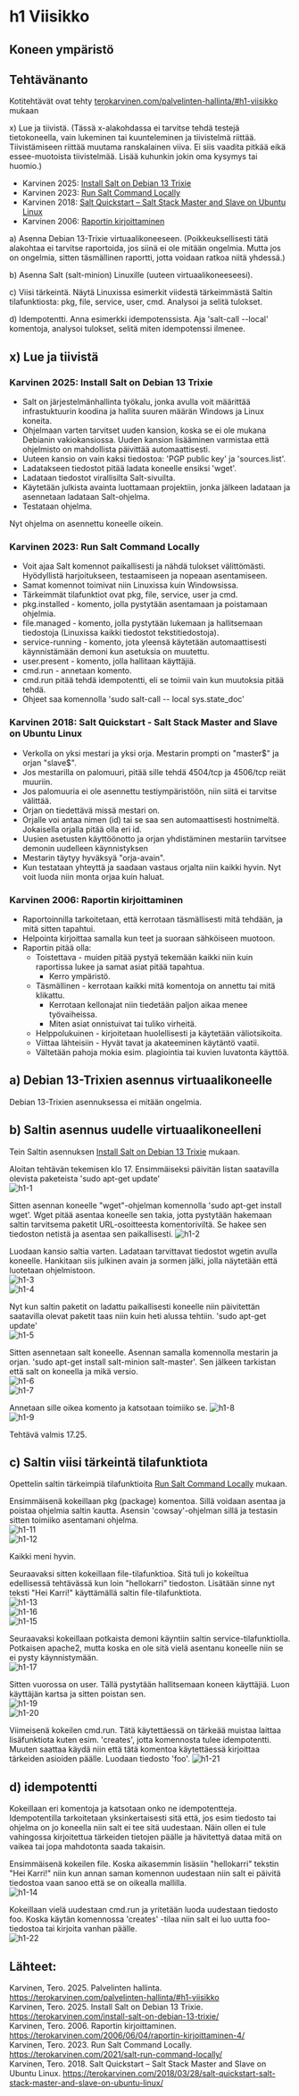 # h1 Viisikko

## Koneen ympäristö

## Tehtävänanto

Kotitehtävät ovat tehty [terokarvinen.com/palvelinten-hallinta/#h1-viisikko](https://terokarvinen.com/palvelinten-hallinta/#h1-viisikko) mukaan

x) Lue ja tiivistä. (Tässä x-alakohdassa ei tarvitse tehdä testejä tietokoneella, vain lukeminen tai kuunteleminen ja tiivistelmä riittää. Tiivistämiseen riittää muutama ranskalainen viiva. Ei siis vaadita pitkää eikä essee-muotoista tiivistelmää. Lisää kuhunkin jokin oma kysymys tai huomio.)  

- Karvinen 2025: [Install Salt on Debian 13 Trixie](https://terokarvinen.com/install-salt-on-debian-13-trixie/)
- Karvinen 2023: [Run Salt Command Locally](https://terokarvinen.com/2021/salt-run-command-locally/)  
- Karvinen 2018: [Salt Quickstart – Salt Stack Master and Slave on Ubuntu Linux](https://terokarvinen.com/2018/03/28/salt-quickstart-salt-stack-master-and-slave-on-ubuntu-linux/)  
- Karvinen 2006: [Raportin kirjoittaminen](https://terokarvinen.com/2006/06/04/raportin-kirjoittaminen-4/)  

a) Asenna Debian 13-Trixie virtuaalikoneeseen. (Poikkeuksellisesti tätä alakohtaa ei tarvitse raportoida, jos siinä ei ole mitään ongelmia. Mutta jos on ongelmia, sitten täsmällinen raportti, jotta voidaan ratkoa niitä yhdessä.)  

b) Asenna Salt (salt-minion) Linuxille (uuteen virtuaalikoneeseesi).

c) Viisi tärkeintä. Näytä Linuxissa esimerkit viidestä tärkeimmästä Saltin tilafunktiosta: pkg, file, service, user, cmd. Analysoi ja selitä tulokset.

d) Idempotentti. Anna esimerkki idempotenssista. Aja 'salt-call --local' komentoja, analysoi tulokset, selitä miten idempotenssi ilmenee.

## x) Lue ja tiivistä

### Karvinen 2025: Install Salt on Debian 13 Trixie
- Salt on järjestelmänhallinta työkalu, jonka avulla voit määrittää infrastuktuurin koodina ja hallita suuren määrän Windows ja Linux koneita.
- Ohjelmaan varten tarvitset uuden kansion, koska se ei ole mukana Debianin vakiokansiossa. Uuden kansion lisääminen varmistaa että ohjelmisto on mahdollista päivittää automaattisesti.
- Uuteen kansio on vain kaksi tiedostoa: 'PGP public key' ja 'sources.list'.
- Ladatakseen tiedostot pitää ladata koneelle ensiksi 'wget'.
- Ladataan tiedostot virallisilta Salt-sivuilta.
- Käytetään julkista avainta luottamaan projektiin, jonka jälkeen ladataan ja asennetaan   ladataan Salt-ohjelma.
- Testataan ohjelma.

Nyt ohjelma on asennettu koneelle oikein.  

### Karvinen 2023: Run Salt Command Locally
- Voit ajaa Salt komennot paikallisesti ja nähdä tulokset välittömästi. Hyödyllistä harjoitukseen, testaamiseen ja nopeaan asentamiseen.
- Samat komennot toimivat niin Linuxissa kuin Windowsissa.
- Tärkeimmät tilafunktiot ovat pkg, file, service, user ja cmd.
- pkg.installed - komento, jolla pystytään asentamaan ja poistamaan ohjelmia.
- file.managed - komento, jolla pystytään lukemaan ja hallitsemaan tiedostoja (Linuxissa kaikki tiedostot tekstitiedostoja).
- service-running - komento, jota yleensä käytetään automaattisesti käynnistämään demoni kun asetuksia on muutettu.
- user.present - komento, jolla hallitaan käyttäjiä.
- cmd.run - annetaan komento.
- cmd.run pitää tehdä idempotentti, eli se toimii vain kun muutoksia pitää tehdä.
- Ohjeet saa komennolla 'sudo salt-call -- local sys.state_doc'

### Karvinen 2018: Salt Quickstart - Salt Stack Master and Slave on Ubuntu Linux
- Verkolla on yksi mestari ja yksi orja. Mestarin prompti on "master$" ja orjan "slave$".
- Jos mestarilla on palomuuri, pitää sille tehdä 4504/tcp ja 4506/tcp reiät muuriin.
- Jos palomuuria ei ole asennettu testiympäristöön, niin siitä ei tarvitse välittää.
- Orjan on tiedettävä missä mestari on.
- Orjalle voi antaa nimen (id) tai se saa sen automaattisesti hostnimeltä. Jokaisella orjalla pitää olla eri id.
- Uusien asetusten käyttöönotto ja orjan yhdistäminen mestariin tarvitsee demonin uudelleen käynnistyksen
- Mestarin täytyy hyväksyä "orja-avain".
- Kun testataan yhteyttä ja saadaan vastaus orjalta niin kaikki hyvin. Nyt voit luoda niin monta orjaa kuin haluat.

### Karvinen 2006: Raportin kirjoittaminen
- Raportoinnilla tarkoitetaan, että kerrotaan täsmällisesti mitä tehdään, ja mitä sitten tapahtui.
- Helpointa kirjoittaa samalla kun teet ja suoraan sähköiseen muotoon.
- Raportin pitää olla:
  - Toistettava - muiden pitää pystyä tekemään kaikki niin kuin raportissa lukee ja samat asiat pitää tapahtua.
    - Kerro ympäristö.
  - Täsmällinen - kerrotaan kaikki mitä komentoja on annettu tai mitä klikattu.
    - Kerrotaan kellonajat niin tiedetään paljon aikaa menee työvaiheissa.
    - Miten asiat onnistuivat tai tuliko virheitä.
  - Helppolukuinen - kirjoitetaan huolellisesti ja käytetään väliotsikoita.
  - Viittaa lähteisiin - Hyvät tavat ja akateeminen käytäntö vaatii.
  - Vältetään pahoja mokia esim. plagiointia tai kuvien luvatonta käyttöä.

## a) Debian 13-Trixien asennus virtuaalikoneelle

Debian 13-Trixien asennuksessa ei mitään ongelmia.

## b) Saltin asennus uudelle virtuaalikoneelleni

Tein Saltin asennuksen [Install Salt on Debian 13 Trixie](https://terokarvinen.com/install-salt-on-debian-13-trixie/) mukaan.  

Aloitan tehtävän tekemisen klo 17. Ensimmäiseksi päivitän listan saatavilla olevista paketeista 'sudo apt-get update'  
![h1-1](h1-1.png)  

Sitten asennan koneelle "wget"-ohjelman komennolla 'sudo apt-get install wget'. Wget pitää asentaa koneelle sen takia, jotta pystytään hakemaan saltin tarvitsema paketit URL-osoitteesta komentoriviltä. Se hakee sen tiedoston netistä ja asentaa sen paikallisesti.
![h1-2](h1-2.png)  

Luodaan kansio saltia varten. Ladataan tarvittavat tiedostot wgetin avulla koneelle. Hankitaan siis julkinen avain ja sormen jälki, jolla näytetään että luotetaan ohjelmistoon.  
![h1-3](h1-3.png)  
![h1-4](h1-4.png)  

Nyt kun saltin paketit on ladattu paikallisesti koneelle niin päivitettän saatavilla olevat paketit taas niin kuin heti alussa tehtiin. 'sudo apt-get update'  
![h1-5](h1-5.png)  

Sitten asennetaan salt koneelle. Asennan samalla komennolla mestarin ja orjan. 'sudo apt-get install salt-minion salt-master'. Sen jälkeen tarkistan että salt on koneella ja mikä versio.  
![h1-6](h1-6.png)  
![h1-7](h1-7.png)  

Annetaan sille oikea komento ja katsotaan toimiiko se. 
![h1-8](h1-8.png)  
![h1-9](h1-9.png)  

Tehtävä valmis 17.25.  

## c) Saltin viisi tärkeintä tilafunktiota

Opettelin saltin tärkeimpiä tilafunktioita [Run Salt Command Locally](https://terokarvinen.com/2021/salt-run-command-locally/) mukaan.  

Ensimmäisenä kokeillaan pkg (package) komentoa. Sillä voidaan asentaa ja poistaa ohjelmia saltin kautta. Asensin 'cowsay'-ohjelman sillä ja testasin sitten toimiiko asentamani ohjelma.  
![h1-11](h1-11.png)  
![h1-12](h1-12.png)  

Kaikki meni hyvin.  

Seuraavaksi sitten kokeillaan file-tilafunktioa. Sitä tuli jo kokeiltua edellisessä tehtävässä kun loin "hellokarri" tiedoston. Lisätään sinne nyt teksti "Hei Karri!" käyttämällä saltin file-tilafunktiota.  
![h1-13](h1-13.png)  
![h1-16](h1-16.png)  
![h1-15](h1-15.png)  

Seuraavaksi kokeillaan potkaista demoni käyntiin saltin service-tilafunktiolla. Potkaisen apache2, mutta koska en ole sitä vielä asentanu koneelle niin se ei pysty käynnistymään.  
![h1-17](h1-17.png)  

Sitten vuorossa on user. Tällä pystytään hallitsemaan koneen käyttäjiä. Luon käyttäjän kartsa ja sitten poistan sen.  
![h1-19](h1-19.png)  
![h1-20](h1-20.png)  

Viimeisenä kokeilen cmd.run. Tätä käytettäessä on tärkeää muistaa laittaa lisäfunktiota kuten esim. 'creates', jotta komennosta tulee idempotentti. Muuten saattaa käydä niin että tätä komentoa käytettäessä kirjoittaa tärkeiden asioiden päälle. Luodaan tiedosto 'foo'.
![h1-21](h1-21.png)  

## d) idempotentti

Kokeillaan eri komentoja ja katsotaan onko ne idempotentteja. Idempotentilla tarkoitetaan yksinkertaisesti sitä että, jos esim tiedosto tai ohjelma on jo koneella niin salt ei tee sitä uudestaan. Näin ollen ei tule vahingossa kirjoitettua tärkeiden tietojen päälle ja hävitettyä dataa mitä on vaikea tai jopa mahdotonta saada takaisin.  

Ensimmäisenä kokeilen file. Koska aikasemmin lisäsiin "hellokarri" tekstin "Hei Karri!" niin kun annan saman komennon uudestaan niin salt ei päivitä tiedostoa vaan sanoo että se on oikealla mallilla.  
![h1-14](h1-14.png)  

Kokeillaan vielä uudestaan cmd.run ja yritetään luoda uudestaan tiedosto foo. Koska käytän komennossa 'creates' -tilaa niin salt ei luo uutta foo-tiedostoa tai kirjoita vanhan päälle.  
![h1-22](h1-22.png)  

## Lähteet:

Karvinen, Tero. 2025. Palvelinten hallinta. https://terokarvinen.com/palvelinten-hallinta/#h1-viisikko  
Karvinen, Tero. 2025. Install Salt on Debian 13 Trixie. https://terokarvinen.com/install-salt-on-debian-13-trixie/      
Karvinen, Tero. 2006. Raportin kirjoittaminen. https://terokarvinen.com/2006/06/04/raportin-kirjoittaminen-4/  
Karvinen, Tero. 2023. Run Salt Command Locally. https://terokarvinen.com/2021/salt-run-command-locally/    
Karvinen, Tero. 2018. Salt Quickstart – Salt Stack Master and Slave on Ubuntu Linux. https://terokarvinen.com/2018/03/28/salt-quickstart-salt-stack-master-and-slave-on-ubuntu-linux/  
